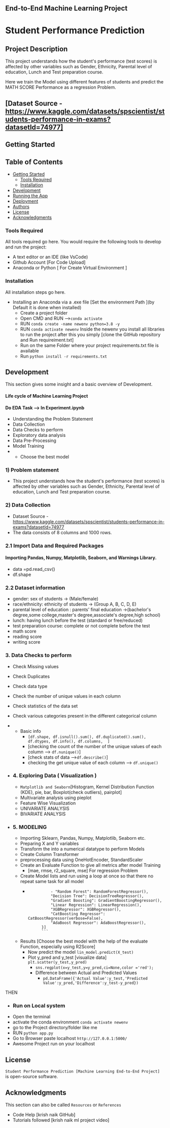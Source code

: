 ## End-to-End Machine Learning Project 
# Student Performance Prediction

## Project Description 

This project understands how the student's performance (test scores) is affected by other variables such as Gender, Ethnicity, Parental level of education, Lunch and Test preparation course.

Here we train the Model using different features of students and predict the MATH SCORE Performance as a regression Problem.

[Dataset Source - https://www.kaggle.com/datasets/spscientist/students-performance-in-exams?datasetId=74977]
-------------------------------------------------

## Getting Started
  ## Table of Contents
- [Getting Started](#getting-started)
	- [Tools Required](#tools-required)
	- [Installation](#installation)
- [Development](#development)
- [Running the App](#running-the-app)
- [Deployment](#deployment)
- [Authors](#authors)
- [License](#license)
- [Acknowledgments](#acknowledgments)
  
### Tools Required

All tools required go here. You would require the following tools to develop and run the project:

* A text editor or an IDE (like VsCode)
* Github Account [For Code Upload]
* Anaconda or Python [ For Create Virtual Environment ]

### Installation

All installation steps go here.

* Installing an Anaconda via a .exe file [Set the environment Path ](by Default it is done when installed)
  * Create a project folder
  * Open CMD and RUN -->`conda activate`
  * RUN `conda create -name newenv python=3.8 -y`
  * RUN `conda activate newenv`
  Inside the newenv you install all libraries to run the project
  after this you simply [clone the GitHub repository and Run requireiment.txt]
  * Run on the same Folder where your project requirements.txt file is available
  * Run `python install -r requirements.txt`

## Development

This section gives some insight and a basic overview of Development.

#### Life cycle of Machine Learning Project

#### Do EDA Task --> In Experiment.ipynb

- Understanding the Problem Statement
- Data Collection
- Data Checks to perform
- Exploratory data analysis
- Data Pre-Processing
- Model Training
- - Choose the best model

### 1) Problem statement
- This project understands how the student's performance (test scores) is affected by other variables such as Gender, Ethnicity, Parental level of education, Lunch and Test preparation course.


### 2) Data Collection
- Dataset Source - https://www.kaggle.com/datasets/spscientist/students-performance-in-exams?datasetId=74977
- The data consists of 8 columns and 1000 rows.
  
### 2.1 Import Data and Required Packages

####  Importing Pandas, Numpy, Matplotlib, Seaborn, and Warnings Library.
- data =pd.read_csv()
- df.shape

### 2.2 Dataset information
- gender: sex of students  -> (Male/female)
- race/ethnicity: ethnicity of students -> (Group A, B, C, D, E)
- parental level of education : parents' final education ->(bachelor's degree,some college,master's degree,associate's degree,high school)
- lunch: having lunch before the test (standard or free/reduced) 
- test preparation course: complete or not complete before the test
- math score
- reading score
- writing score

### 3. Data Checks to perform

- Check Missing values
- Check Duplicates
- Check data type
- Check the number of unique values in each column
- Check statistics of the data set
- Check various categories present in the different categorical column

- - Basic info 
    - `[df.shape, df.isnull().sum(), df.duplicated().sum(), df.dtypes, df.info(), df.columns,  ]`
    - [checking the count of the number of the unique values of each column --> `df.nunique()`]
    - [check stats of data -->`df.describe()`]
    - checking the get unique value  of each column --> `df.unique()`

- ### 4. Exploring Data ( Visualization ) 
    - `Matplotlib and Seaborn`[Histogram, Kernel Distribution Function (KDE), pie, bar, Boxplot(check outliers), pairplot]
    - Multivariate analysis using pieplot
    - Feature Wise Visualization
    - UNIVARIATE ANALYSIS
    - BIVARIATE ANALYSIS
 
- ### 5. MODELING
    - Importing Sklearn, Pandas, Numpy, Matplotlib, Seaborn etc.
    - Preparing X and Y variables
    - Transform the into a numerical datatype to perform Models
    - Create Column Transformer 
    - preprocessing data using OneHotEncoder, StandardScaler
    - Create an Evaluate Function to give all metrics after model Training
        - [mae, rmse, r2_square, mse] For  regression Problem
    - Create Model lists and run using a loop at once so that there no repeat same task for all model
        - ```[models ={
                    - "Random Forest": RandomForestRegressor(),
                    "Decision Tree": DecisionTreeRegressor(),
                    "Gradient Boosting": GradientBoostingRegressor(),
                    "Linear Regression": LinearRegression(),
                    "XGBRegressor": XGBRegressor(),
                    "CatBoosting Regressor": CatBoostRegressor(verbose=False),
                    "AdaBoost Regressor": AdaBoostRegressor(),
                }]
                ```
    - Results [Choose the best model with the help of the evaluate Function, especially using R2Score]
        - Now predict the model `lin_model.predict(X_test)`
        - Plot y_pred and y_test [visualize data] `plt.scatter(y_test,y_pred)`
            - `sns.regplot(x=y_test,y=y_pred,ci=None,color ='red');`
            - Difference between Actual and Predicted Values 
                - `pd.DataFrame({'Actual Value':y_test,'Predicted Value':y_pred,'Difference':y_test-y_pred})`

THEN
- ### Run on Local system
- Open the  terminal
- activate the conda environment 
`conda activate newenv`
- go to the  Project directory/folder like me
- RUN `python app.py`
- Go to Browser paste localhost `http://127.0.0.1:5000/`
- Awesome Project run on your localhost
  
## License

`Student Performance Prediction [Machine Learning End-to-End Project] ` is open-source software.

## Acknowledgments

This section can also be called `Resources` or `References`

* Code Help [krish naik GitHub]
* Tutorials followed  [krish naik ml project video]


[//]: # (HyperLinks)













